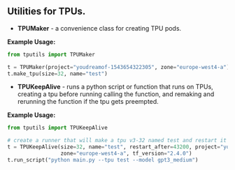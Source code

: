 ## Utilities for TPUs.

- **TPUMaker** - a convenience class for creating TPU pods.

**Example Usage:**
```python
from tputils import TPUMaker

t = TPUMaker(project="youdreamof-1543654322305", zone="europe-west4-a")
t.make_tpu(size=32, name="test")
```

- **TPUKeepAlive** - runs a python script or function that runs on TPUs, creating a tpu before running calling the function, and remaking and rerunning
the function if the tpu gets preempted.

**Example Usage:**
```python
from tputils import TPUKeepAlive

# create a runner that will make a tpu v3-32 named test and restart it every 12 hours, or when preempted.
t = TPUKeepAlive(size=32, name="test", restart_after=43200, project="youdreamof-1543654322305",
                 zone="europe-west4-a", tf_version="2.4.0")
t.run_script("python main.py --tpu test --model gpt3_medium")
```
